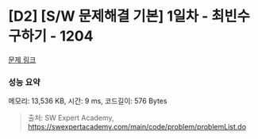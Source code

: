 # [D2] [S/W 문제해결 기본] 1일차 - 최빈수 구하기 - 1204 

[문제 링크](https://swexpertacademy.com/main/code/problem/problemDetail.do?contestProbId=AV13zo1KAAACFAYh) 

### 성능 요약

메모리: 13,536 KB, 시간: 9 ms, 코드길이: 576 Bytes



> 출처: SW Expert Academy, https://swexpertacademy.com/main/code/problem/problemList.do